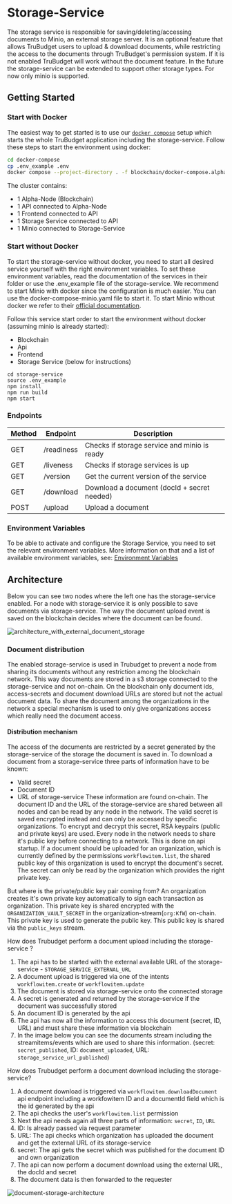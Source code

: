 # Storage-Service

The storage service is responsible for saving/deleting/accessing documents to Minio, an external storage server.
It is an optional feature that allows TruBudget users to upload & download documents, while restricting the access to
the documents through TruBudget's permission system. If it is not enabled TruBudget will work without the document
feature.
In the future the storage-service can be extended to support other storage types. For now only minio is supported.

## Getting Started

### Start with Docker

The easiest way to get started is to use our [`docker compose`](../docker-compose/) setup which starts the
whole TruBudget application including the storage-service.
Follow these steps to start the environment using docker:

```bash
cd docker-compose
cp .env_example .env
docker compose --project-directory . -f blockchain/docker-compose.alphanode.yml -f api/docker-compose.yml -f frontend/docker-compose.yml -f storage-service/docker-compose.yml up
```

The cluster contains:

- 1 Alpha-Node (Blockchain)
- 1 API connected to Alpha-Node
- 1 Frontend connected to API
- 1 Storage Service connected to API
- 1 Minio connected to Storage-Service

### Start without Docker

To start the storage-service without docker, you need to start all desired service yourself with the right environment
variables. To set these environment variables, read the documentation of the services in their folder or use the
.env_example file of the storage-service. We recommend to start Minio with docker since the configuration is much easier.
You can use the docker-compose-minio.yaml file to start it. To start Minio without docker we refer to
their [official documentation](https://docs.min.io/docs/minio-quickstart-guide.html).

Follow this service start order to start the environment without docker (assuming minio is already started):

- Blockchain
- Api
- Frontend
- Storage Service (below for instructions)

```
cd storage-service
source .env_example
npm install
npm run build
npm start
```

### Endpoints

| Method | Endpoint   | Description                                  |
| ------ | ---------- | -------------------------------------------- |
| GET    | /readiness | Checks if storage service and minio is ready |
| GET    | /liveness  | Checks if storage services is up             |
| GET    | /version   | Get the current version of the service       |
| GET    | /download  | Download a document (docId + secret needed)  |
| POST   | /upload    | Upload a document                            |

### Environment Variables

To be able to activate and configure the Storage Service, you need to set the relevant environment variables. More information on that and a list of available environment variables, see: [Environment Variables](./environment-variables.md)

## Architecture

Below you can see two nodes where the left one has the storage-service enabled. For a node with storage-service it is
only possible to save documents via storage-service.
The way the document upload event is saved on the blockchain decides where the document can be found.

![architecture_with_external_document_storage](./doc/images/architecture_with_external_document_storage.JPG)

### Document distribution

The enabled storage-service is used in Trubudget to prevent a node from sharing its documents without any restriction
among the blockchain network. This way documents are stored in a s3 storage connected to the storage-service and not
on-chain. On the blockchain only document ids, access-secrets and document download URLs are stored but not the actual
document data.
To share the document among the organizations in the network a special mechanism is used to only give organizations
access which really need the document access.

#### Distribution mechanism

The access of the documents are restricted by a secret generated by the storage-service of the storage the document is
saved in. To download a document from a storage-service three parts of information have to be known:

- Valid secret
- Document ID
- URL of storage-service
  These information are found on-chain. The document ID and the URL of the storage-service are shared between all nodes
  and can be read by any node in the network. The valid secret is saved encrypted instead and can only be accessed by
  specific organizations.
  To encrypt and decrypt this secret, RSA keypairs (public and private keys) are used. Every node in the network needs
  to share it's public key before connecting to a network. This is done on api startup.
  If a document should be uploaded for an organization, which is currently defined by the
  permissions `workflowitem.list`, the shared public key of this organization is used to encrypt the document's
  secret. The secret can only be read by the organization which provides the right private key.

But where is the private/public key pair coming from?
An organization creates it's own private key automatically to sign each transaction as organization. This private key is
shared encrypted with the `ORGANIZATION_VAULT_SECRET` in the organization-stream(`org:KfW`) on-chain. This private key
is used to generate the public key. This public key is shared via the `public_keys` stream.

How does Trubudget perform a document upload including the storage-service ?

1. The api has to be started with the external available URL of the storage-service - `STORAGE_SERVICE_EXTERNAL_URL`
1. A document upload is triggered via one of the intents `workflowitem.create` or `workflowitem.update`
1. The document is stored via storage-service onto the connected storage
1. A secret is generated and returned by the storage-service if the document was successfully stored
1. An document ID is generated by the api
1. The api has now all the information to access this document (secret, ID, URL) and must share these information via
   blockchain
1. In the image below you can see the documents stream including the streamitems/events which are used to share this
   information. (secret: `secret_published`, ID: `document_uploaded`, URL: `storage_service_url_published`)

How does Trubudget perform a document download including the storage-service?

1. A document download is triggered via `workflowitem.downloadDocument` api endpoint including a workfowitem ID and a
   documentId field which is the id generated by the api
1. The api checks the user's `workflowitem.list` permission
1. Next the api needs again all three parts of information: `secret`, `ID`, `URL`
1. ID: Is already passed via request parameter
1. URL: The api checks which organization has uploaded the document and get the external URL of its storage-service
1. secret: The api gets the secret which was published for the document ID and own organization
1. The api can now perform a document download using the external URL, the docId and secret
1. The document data is then forwarded to the requester

![document-storage-architecture](./doc/images/document-storage-architecture.png)
